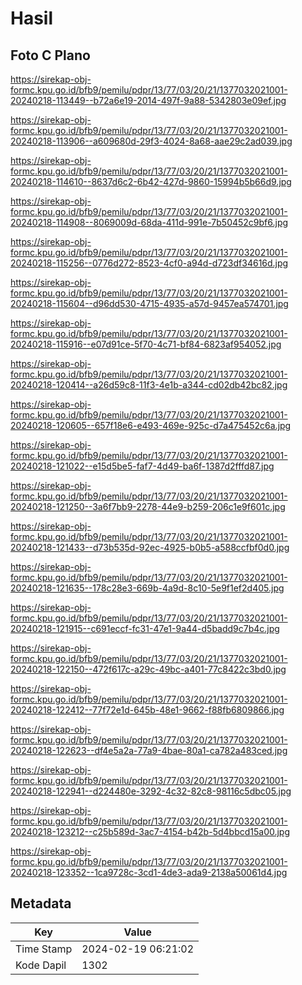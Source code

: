 # Hasil

## Foto C Plano

https://sirekap-obj-formc.kpu.go.id/bfb9/pemilu/pdpr/13/77/03/20/21/1377032021001-20240218-113449--b72a6e19-2014-497f-9a88-5342803e09ef.jpg

https://sirekap-obj-formc.kpu.go.id/bfb9/pemilu/pdpr/13/77/03/20/21/1377032021001-20240218-113906--a609680d-29f3-4024-8a68-aae29c2ad039.jpg

https://sirekap-obj-formc.kpu.go.id/bfb9/pemilu/pdpr/13/77/03/20/21/1377032021001-20240218-114610--8637d6c2-6b42-427d-9860-15994b5b66d9.jpg

https://sirekap-obj-formc.kpu.go.id/bfb9/pemilu/pdpr/13/77/03/20/21/1377032021001-20240218-114908--8069009d-68da-411d-991e-7b50452c9bf6.jpg

https://sirekap-obj-formc.kpu.go.id/bfb9/pemilu/pdpr/13/77/03/20/21/1377032021001-20240218-115256--0776d272-8523-4cf0-a94d-d723df34616d.jpg

https://sirekap-obj-formc.kpu.go.id/bfb9/pemilu/pdpr/13/77/03/20/21/1377032021001-20240218-115604--d96dd530-4715-4935-a57d-9457ea574701.jpg

https://sirekap-obj-formc.kpu.go.id/bfb9/pemilu/pdpr/13/77/03/20/21/1377032021001-20240218-115916--e07d91ce-5f70-4c71-bf84-6823af954052.jpg

https://sirekap-obj-formc.kpu.go.id/bfb9/pemilu/pdpr/13/77/03/20/21/1377032021001-20240218-120414--a26d59c8-11f3-4e1b-a344-cd02db42bc82.jpg

https://sirekap-obj-formc.kpu.go.id/bfb9/pemilu/pdpr/13/77/03/20/21/1377032021001-20240218-120605--657f18e6-e493-469e-925c-d7a475452c6a.jpg

https://sirekap-obj-formc.kpu.go.id/bfb9/pemilu/pdpr/13/77/03/20/21/1377032021001-20240218-121022--e15d5be5-faf7-4d49-ba6f-1387d2fffd87.jpg

https://sirekap-obj-formc.kpu.go.id/bfb9/pemilu/pdpr/13/77/03/20/21/1377032021001-20240218-121250--3a6f7bb9-2278-44e9-b259-206c1e9f601c.jpg

https://sirekap-obj-formc.kpu.go.id/bfb9/pemilu/pdpr/13/77/03/20/21/1377032021001-20240218-121433--d73b535d-92ec-4925-b0b5-a588ccfbf0d0.jpg

https://sirekap-obj-formc.kpu.go.id/bfb9/pemilu/pdpr/13/77/03/20/21/1377032021001-20240218-121635--178c28e3-669b-4a9d-8c10-5e9f1ef2d405.jpg

https://sirekap-obj-formc.kpu.go.id/bfb9/pemilu/pdpr/13/77/03/20/21/1377032021001-20240218-121915--c691eccf-fc31-47e1-9a44-d5badd9c7b4c.jpg

https://sirekap-obj-formc.kpu.go.id/bfb9/pemilu/pdpr/13/77/03/20/21/1377032021001-20240218-122150--472f617c-a29c-49bc-a401-77c8422c3bd0.jpg

https://sirekap-obj-formc.kpu.go.id/bfb9/pemilu/pdpr/13/77/03/20/21/1377032021001-20240218-122412--77f72e1d-645b-48e1-9662-f88fb6809866.jpg

https://sirekap-obj-formc.kpu.go.id/bfb9/pemilu/pdpr/13/77/03/20/21/1377032021001-20240218-122623--df4e5a2a-77a9-4bae-80a1-ca782a483ced.jpg

https://sirekap-obj-formc.kpu.go.id/bfb9/pemilu/pdpr/13/77/03/20/21/1377032021001-20240218-122941--d224480e-3292-4c32-82c8-98116c5dbc05.jpg

https://sirekap-obj-formc.kpu.go.id/bfb9/pemilu/pdpr/13/77/03/20/21/1377032021001-20240218-123212--c25b589d-3ac7-4154-b42b-5d4bbcd15a00.jpg

https://sirekap-obj-formc.kpu.go.id/bfb9/pemilu/pdpr/13/77/03/20/21/1377032021001-20240218-123352--1ca9728c-3cd1-4de3-ada9-2138a50061d4.jpg


## Metadata

| Key        | Value               |
| ---------- | ------------------- |
| Time Stamp | 2024-02-19 06:21:02 |
| Kode Dapil | 1302                |




